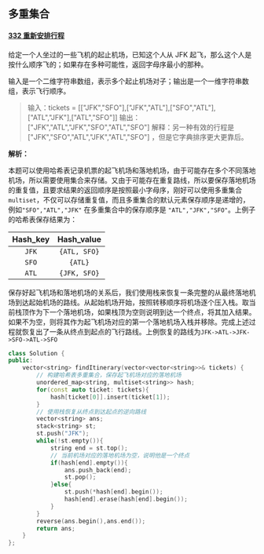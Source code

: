 ## 多重集合

#### [332 重新安排行程](https://leetcode-cn.com/problems/reconstruct-itinerary/)

给定一个人坐过的一些飞机的起止机场，已知这个人从 JFK 起飞，那么这个人是按什么顺序飞的；如果存在多种可能性，返回字母序最小的那种。

输入是一个二维字符串数组，表示多个起止机场对子；输出是一个一维字符串数组，表示飞行顺序。

> 输入：tickets = [["JFK","SFO"],["JFK","ATL"],["SFO","ATL"],["ATL","JFK"],["ATL","SFO"]]
> 输出：["JFK","ATL","JFK","SFO","ATL","SFO"]
> 解释：另一种有效的行程是 ["JFK","SFO","ATL","JFK","ATL","SFO"] ，但是它字典排序更大更靠后。

**解析：**

​	本题可以使用哈希表记录机票的起飞机场和落地机场，由于可能存在多个不同落地机场，所以需要使用集合来存储。又由于可能存在重复路线，所以要保存落地机场的重复值，且要求结果的返回顺序是按照最小字母序，刚好可以使用多重集合 `multiset`，不仅可以存储重复值，而且多重集合的默认元素保存顺序是递增的，例如`"SFO","ATL","JFK"` 在多重集合中的保存顺序是 `"ATL","JFK","SFO"`。上例子的哈希表保存结果为：

| Hash_key |  Hash_value  |
| :------: | :----------: |
|  `JFK`   | `{ATL, SFO}` |
|  `SFO`   |   `{ATL}`    |
|  `ATL`   | `{JFK, SFO}` |

​	保存好起飞机场和落地机场的关系后，我们使用栈来恢复一条完整的从最终落地机场到达起始机场的路线。从起始机场开始，按照转移顺序将机场逐个压入栈。取当前栈顶作为下一个落地机场，如果栈顶为空则说明到达一个终点，将其加入结果。如果不为空，则将其作为起飞机场对应的第一个落地机场入栈并移除。完成上述过程就恢复出了一条从终点到起点的飞行路线。上例恢复的路线为`JFK->ATL->JFK->SFO->ATL->SFO`

```cpp
class Solution {
public:
    vector<string> findItinerary(vector<vector<string>>& tickets) {
        // 构建哈希表多重集合，保存起飞机场对应的落地机场
        unordered_map<string, multiset<string>> hash;
        for(const auto ticket: tickets){
            hash[ticket[0]].insert(ticket[1]);
        }
        // 使用栈恢复从终点到达起点的逆向路线
        vector<string> ans;
        stack<string> st;
        st.push("JFK");
        while(!st.empty()){
            string end = st.top();
            // 当前机场对应的落地机场为空，说明他是一个终点
            if(hash[end].empty()){
                ans.push_back(end);
                st.pop();
            }else{
                st.push(*hash[end].begin());
                hash[end].erase(hash[end].begin());
            }
        }
        reverse(ans.begin(),ans.end());
        return ans;
    }
};
```

